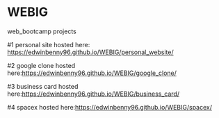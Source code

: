 # WEBIG

web_bootcamp projects

#1 personal site hosted here: https://edwinbenny96.github.io/WEBIG/personal_website/

#2 google clone hosted here:https://edwinbenny96.github.io/WEBIG/google_clone/

#3 business card hosted here:https://edwinbenny96.github.io/WEBIG/business_card/

#4 spacex hosted here:https://edwinbenny96.github.io/WEBIG/spacex/

